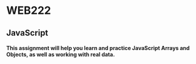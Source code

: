 # WEB222

## JavaScript

#### This assignment will help you learn and practice JavaScript Arrays and Objects, as well as working with real data.

